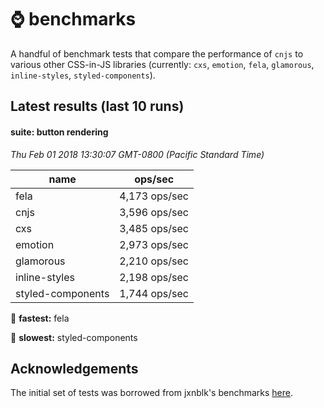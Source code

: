 # :watch: benchmarks

A handful of benchmark tests that compare the performance of `cnjs` to various other CSS-in-JS libraries (currently: `cxs`, `emotion`, `fela`, `glamorous`, `inline-styles`, `styled-components`).

## Latest results (last 10 runs)

#### suite: button rendering
*Thu Feb 01 2018 13:30:07 GMT-0800 (Pacific Standard Time)*

name | ops/sec
---- | -------
fela              | 4,173 ops/sec
cnjs              | 3,596 ops/sec
cxs               | 3,485 ops/sec
emotion           | 2,973 ops/sec
glamorous         | 2,210 ops/sec
inline-styles     | 2,198 ops/sec
styled-components | 1,744 ops/sec

:rocket: **fastest:** fela

:turtle: **slowest:** styled-components

<!--RESULTS_PLACEHOLDER-->

## Acknowledgements

The initial set of tests was borrowed from jxnblk's benchmarks [here](https://github.com/jxnblk/cxs/tree/master/benchmarks).
